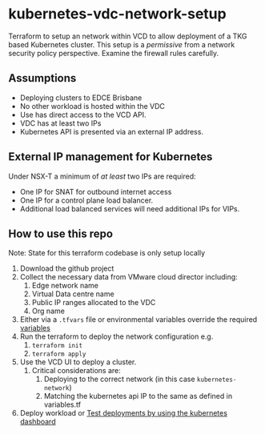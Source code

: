 # kubernetes-vdc-network-setup
Terraform to setup an network within VCD to allow deployment of a TKG based Kubernetes cluster.
This setup is a *permissive* from a network security policy perspective. Examine the firewall rules carefully.



## Assumptions

- Deploying clusters to EDCE Brisbane
- No other workload is hosted within the VDC
- Use has direct access to the VCD API.
- VDC has at least two IPs 
- Kubernetes API is presented via an external IP address.

## External IP management for Kubernetes

Under NSX-T a minimum of *at least* two IPs are required: 

- One IP for SNAT for outbound internet access
- One IP for a control plane load balancer. 
- Additional load balanced services will need additional IPs for VIPs.


## How to use this repo

Note: State for this terraform codebase is only setup locally

1. Download the github project
2. Collect the necessary data from VMware cloud director including:
   1. Edge network name
   2. Virtual Data centre name
   3. Public IP ranges allocated to the VDC
   4. Org name
3. Either via a `.tfvars` file or environmental variables override the required [variables](https://developer.hashicorp.com/terraform/language/values/variables)
4. Run the terraform to deploy the network configuration e.g.
    1. `terraform init`
    2. `terraform apply`
5. Use the VCD UI to deploy a cluster.
   1. Critical considerations are:
      1. Deploying to the correct network (in this case `kubernetes-network`)
      2. Matching the kubernetes api IP to the same as defined in variables.tf
6. Deploy workload or [Test deployments by using the kubernetes dashboard](https://kubernetes.io/docs/tasks/access-application-cluster/web-ui-dashboard/)



